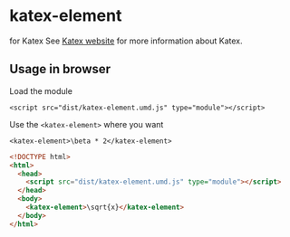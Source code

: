 # katex-element

<custom-element> for Katex 
See [Katex website](https://www.katex.org/) for more information about Katex.
  
## Usage in browser

Load the module

```
<script src="dist/katex-element.umd.js" type="module"></script>
```

Use the `<katex-element>` where you want

```
<katex-element>\beta * 2</katex-element>
```

```html
<!DOCTYPE html>
<html>
  <head>
    <script src="dist/katex-element.umd.js" type="module"></script>
  </head>
  <body>
    <katex-element>\sqrt{x}</katex-element>
  </body>
</html>
```

